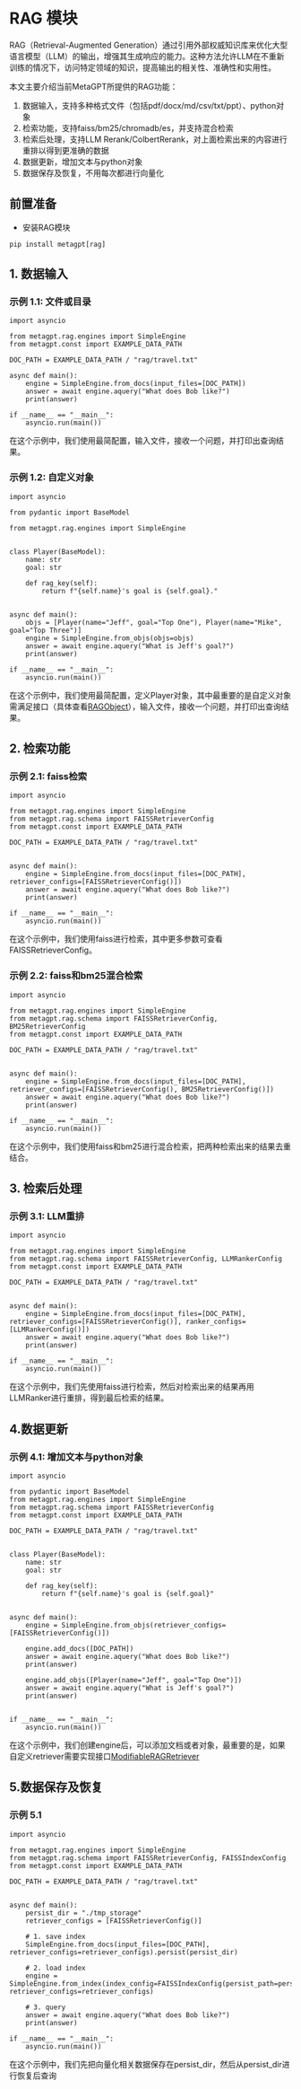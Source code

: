 # RAG 模块
RAG（Retrieval-Augmented Generation）通过引用外部权威知识库来优化大型语言模型（LLM）的输出，增强其生成响应的能力。这种方法允许LLM在不重新训练的情况下，访问特定领域的知识，提高输出的相关性、准确性和实用性。

本文主要介绍当前MetaGPT所提供的RAG功能：
1. 数据输入，支持多种格式文件（包括pdf/docx/md/csv/txt/ppt）、python对象
2. 检索功能，支持faiss/bm25/chromadb/es，并支持混合检索
3. 检索后处理，支持LLM Rerank/ColbertRerank，对上面检索出来的内容进行重排以得到更准确的数据
4. 数据更新，增加文本与python对象
5. 数据保存及恢复，不用每次都进行向量化

## 前置准备
- 安装RAG模块
```
pip install metagpt[rag]
```

## 1. 数据输入
### 示例 1.1: 文件或目录
```
import asyncio

from metagpt.rag.engines import SimpleEngine
from metagpt.const import EXAMPLE_DATA_PATH

DOC_PATH = EXAMPLE_DATA_PATH / "rag/travel.txt"

async def main():
    engine = SimpleEngine.from_docs(input_files=[DOC_PATH])
    answer = await engine.aquery("What does Bob like?")
    print(answer)

if __name__ == "__main__":
    asyncio.run(main())

```
在这个示例中，我们使用最简配置，输入文件，接收一个问题，并打印出查询结果。

### 示例 1.2: 自定义对象
```
import asyncio

from pydantic import BaseModel

from metagpt.rag.engines import SimpleEngine


class Player(BaseModel):
    name: str
    goal: str

    def rag_key(self):
        return f"{self.name}'s goal is {self.goal}."


async def main():
    objs = [Player(name="Jeff", goal="Top One"), Player(name="Mike", goal="Top Three")]
    engine = SimpleEngine.from_objs(objs=objs)
    answer = await engine.aquery("What is Jeff's goal?")
    print(answer)

if __name__ == "__main__":
    asyncio.run(main())
```
在这个示例中，我们使用最简配置，定义Player对象，其中最重要的是自定义对象需满足接口（具体查看[RAGObject](https://github.com/geekan/MetaGPT/blob/main/metagpt/rag/interface.py)），输入文件，接收一个问题，并打印出查询结果。
## 2. 检索功能
### 示例 2.1: faiss检索
```
import asyncio

from metagpt.rag.engines import SimpleEngine
from metagpt.rag.schema import FAISSRetrieverConfig
from metagpt.const import EXAMPLE_DATA_PATH

DOC_PATH = EXAMPLE_DATA_PATH / "rag/travel.txt"


async def main():
    engine = SimpleEngine.from_docs(input_files=[DOC_PATH], retriever_configs=[FAISSRetrieverConfig()])
    answer = await engine.aquery("What does Bob like?")
    print(answer)

if __name__ == "__main__":
    asyncio.run(main())
```
在这个示例中，我们使用faiss进行检索，其中更多参数可查看FAISSRetrieverConfig。
### 示例 2.2: faiss和bm25混合检索
```
import asyncio

from metagpt.rag.engines import SimpleEngine
from metagpt.rag.schema import FAISSRetrieverConfig, BM25RetrieverConfig
from metagpt.const import EXAMPLE_DATA_PATH

DOC_PATH = EXAMPLE_DATA_PATH / "rag/travel.txt"


async def main():
    engine = SimpleEngine.from_docs(input_files=[DOC_PATH], retriever_configs=[FAISSRetrieverConfig(), BM25RetrieverConfig()])
    answer = await engine.aquery("What does Bob like?")
    print(answer)

if __name__ == "__main__":
    asyncio.run(main())
```
在这个示例中，我们使用faiss和bm25进行混合检索，把两种检索出来的结果去重结合。
## 3. 检索后处理
### 示例 3.1: LLM重排
```
import asyncio

from metagpt.rag.engines import SimpleEngine
from metagpt.rag.schema import FAISSRetrieverConfig, LLMRankerConfig
from metagpt.const import EXAMPLE_DATA_PATH

DOC_PATH = EXAMPLE_DATA_PATH / "rag/travel.txt"


async def main():
    engine = SimpleEngine.from_docs(input_files=[DOC_PATH], retriever_configs=[FAISSRetrieverConfig()], ranker_configs=[LLMRankerConfig()])
    answer = await engine.aquery("What does Bob like?")
    print(answer)

if __name__ == "__main__":
    asyncio.run(main())
```
在这个示例中，我们先使用faiss进行检索，然后对检索出来的结果再用LLMRanker进行重排，得到最后检索的结果。
## 4.数据更新
### 示例 4.1: 增加文本与python对象
```
import asyncio

from pydantic import BaseModel
from metagpt.rag.engines import SimpleEngine
from metagpt.rag.schema import FAISSRetrieverConfig
from metagpt.const import EXAMPLE_DATA_PATH

DOC_PATH = EXAMPLE_DATA_PATH / "rag/travel.txt"


class Player(BaseModel):
    name: str
    goal: str

    def rag_key(self):
        return f"{self.name}'s goal is {self.goal}"


async def main():
    engine = SimpleEngine.from_objs(retriever_configs=[FAISSRetrieverConfig()])

    engine.add_docs([DOC_PATH])
    answer = await engine.aquery("What does Bob like?")
    print(answer)

    engine.add_objs([Player(name="Jeff", goal="Top One")])
    answer = await engine.aquery("What is Jeff's goal?")
    print(answer)


if __name__ == "__main__":
    asyncio.run(main())
```
在这个示例中，我们创建engine后，可以添加文档或者对象，最重要的是，如果自定义retriever需要实现接口[ModifiableRAGRetriever](https://github.com/geekan/MetaGPT/blob/main/metagpt/rag/retrievers/base.py)
## 5.数据保存及恢复
### 示例 5.1
```
import asyncio

from metagpt.rag.engines import SimpleEngine
from metagpt.rag.schema import FAISSRetrieverConfig, FAISSIndexConfig
from metagpt.const import EXAMPLE_DATA_PATH

DOC_PATH = EXAMPLE_DATA_PATH / "rag/travel.txt"


async def main():
    persist_dir = "./tmp_storage"
    retriever_configs = [FAISSRetrieverConfig()]
    
    # 1. save index
    SimpleEngine.from_docs(input_files=[DOC_PATH], retriever_configs=retriever_configs).persist(persist_dir)

    # 2. load index
    engine = SimpleEngine.from_index(index_config=FAISSIndexConfig(persist_path=persist_dir), retriever_configs=retriever_configs)
    
    # 3. query
    answer = await engine.aquery("What does Bob like?")
    print(answer)

if __name__ == "__main__":
    asyncio.run(main())
```
在这个示例中，我们先把向量化相关数据保存在persist_dir，然后从persist_dir进行恢复后查询